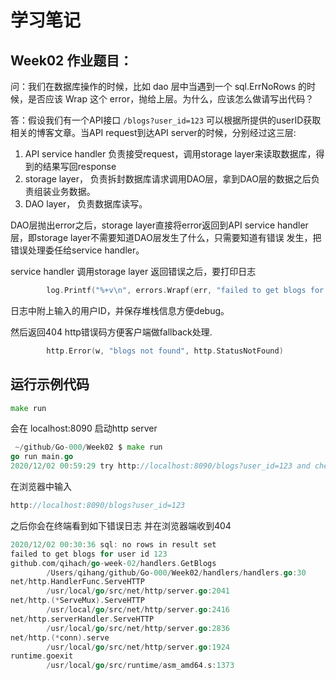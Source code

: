 # 学习笔记

## Week02 作业题目：

问：我们在数据库操作的时候，比如 dao 层中当遇到一个 sql.ErrNoRows 的时候，是否应该 Wrap 这个 error，抛给上层。为什么，应该怎么做请写出代码？

答：假设我们有一个API接口 `/blogs?user_id=123` 可以根据所提供的userID获取相关的博客文章。当API request到达API server的时候，分别经过这三层: 

1. API service handler 负责接受request，调用storage layer来读取数据库，得到的结果写回response
2. storage layer， 负责拆封数据库请求调用DAO层，拿到DAO层的数据之后负责组装业务数据。
3. DAO layer， 负责数据库读写。

DAO层抛出error之后，storage layer直接将error返回到API service handler层，即storage layer不需要知道DAO层发生了什么，只需要知道有错误
发生，把错误处理委任给service handler。

service handler 调用storage layer 返回错误之后，要打印日志
```go
		log.Printf("%+v\n", errors.Wrapf(err, "failed to get blogs for user id %d", userID))
```
日志中附上输入的用户ID，并保存堆栈信息方便debug。

然后返回404 http错误码方便客户端做fallback处理.

```go
		http.Error(w, "blogs not found", http.StatusNotFound)
```

## 运行示例代码
```go
make run
```
会在 localhost:8090 启动http server

```go
 ~/github/Go-000/Week02 $ make run
go run main.go
2020/12/02 00:59:29 try http://localhost:8090/blogs?user_id=123 and check the log
```

在浏览器中输入
``` go
http://localhost:8090/blogs?user_id=123
```

之后你会在终端看到如下错误日志 并在浏览器端收到404
```go
2020/12/02 00:30:36 sql: no rows in result set
failed to get blogs for user id 123
github.com/qihach/go-week-02/handlers.GetBlogs
        /Users/qihang/github/Go-000/Week02/handlers/handlers.go:30
net/http.HandlerFunc.ServeHTTP
        /usr/local/go/src/net/http/server.go:2041
net/http.(*ServeMux).ServeHTTP
        /usr/local/go/src/net/http/server.go:2416
net/http.serverHandler.ServeHTTP
        /usr/local/go/src/net/http/server.go:2836
net/http.(*conn).serve
        /usr/local/go/src/net/http/server.go:1924
runtime.goexit
        /usr/local/go/src/runtime/asm_amd64.s:1373
```

